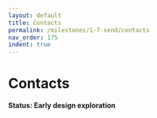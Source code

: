 ```yaml
---
layout: default
title: Contacts
permalink: /milestones/1-7-send/contacts
nav_order: 175
indent: true
---
```


# Contacts

**Status: Early design exploration**

